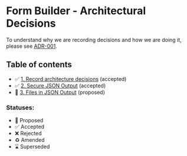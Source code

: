 # Form Builder - Architectural Decisions

To understand why we are recording decisions and how we are doing it, please
see [ADR-001](0001-record-architecture-decisions.md).

## Table of contents

* ✅ [1. Record architecture decisions](0001-record-architecture-decisions.md) (accepted)
* ✅ [2. Secure JSON Output](0002-secure-JSON-output.md) (accepted)
* 🤔 [3. Files in JSON Output](0003-files-in-JSON-output.md) (proposed)

### Statuses:

* 🤔 Proposed
* ✅ Accepted
* ❌ Rejected
* ♻️ Amended
* ⌛️ Superseded
